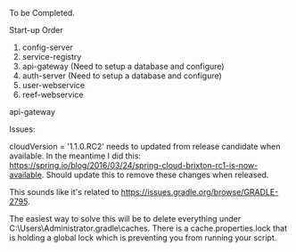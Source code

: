 To be Completed.

Start-up Order
1) config-server
2) service-registry
3) api-gateway (Need to setup a database and configure)
4) auth-server (Need to setup a database and configure)
5) user-webservice
6) reef-webservice

api-gateway

Issues:

cloudVersion = '1.1.0.RC2' needs to updated from release candidate when available.
In the meantime I did this: https://spring.io/blog/2016/03/24/spring-cloud-brixton-rc1-is-now-available.
Should update this to remove these changes when released.

This sounds like it's related to https://issues.gradle.org/browse/GRADLE-2795.

The easiest way to solve this will be to delete everything under C:\Users\Administrator\.gradle\caches. There is a cache.properties.lock that is holding a global lock which is preventing you from running your script.